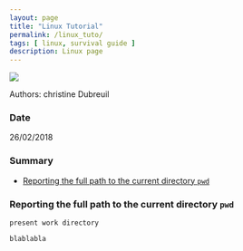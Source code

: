 ```yaml
---
layout: page
title: "Linux Tutorial"
permalink: /linux_tuto/
tags: [ linux, survival guide ]
description: Linux page
---
```


![](http://www.southgreen.fr/sites/southgreen.fr/themes/southgreen/logo.png)

Authors: christine Dubreuil

### Date
26/02/2018

### Summary

<!-- TOC depthFrom:2 depthTo:2 withLinks:1 updateOnSave:1 orderedList:0 -->
- [Reporting the full path to the current directory `pwd`](#pwd)

<a name="pwd"></a>
### Reporting the full path to the current directory `pwd`
`present work directory`

```ruby
blablabla
```
